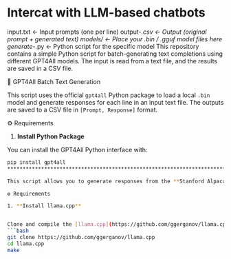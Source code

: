 # Intercat with LLM-based chatbots
input.txt              ← Input prompts (one per line)
output-*.csv           ← Output (original prompt + generated text)
models/                ← Place your .bin / .gguf model files here
generate-*.py          ← Python script for the specific model
This repository contains a simple Python script for batch-generating text completions using different GPT4All models. The input is read from a text file, and the results are saved in a CSV file.

🤖 GPT4All Batch Text Generation

This script uses the official `gpt4all` Python package to load a local `.bin` model and generate responses for each line in an input text file. The outputs are saved to a CSV file in `[Prompt, Response]` format.

⚙️ Requirements

1. **Install Python Package**

You can install the GPT4All Python interface with:
```bash
pip install gpt4all
****************************************************************************************************************************************************************# 🦙 Stanford Alpaca Batch Generation (via llama.cpp)

This script allows you to generate responses from the **Stanford Alpaca** model or any compatible `.gguf` file using the `llama.cpp` backend. Input prompts are read from `input.txt`, and generated completions are saved in `output-alpaca.csv`.

⚙️ Requirements

1. **Install llama.cpp**


Clone and compile the [llama.cpp](https://github.com/ggerganov/llama.cpp) repo:
```bash
git clone https://github.com/ggerganov/llama.cpp
cd llama.cpp
make
